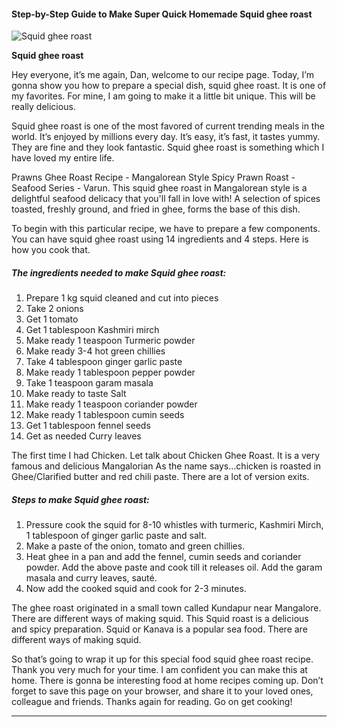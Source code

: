             

#### Step-by-Step Guide to Make Super Quick Homemade Squid ghee roast

![Squid ghee roast](https://img-global.cpcdn.com/recipes/d0614c3fa445a039/751x532cq70/squid-ghee-roast-recipe-main-photo.jpg)

**Squid ghee roast**

Hey everyone, it’s me again, Dan, welcome to our recipe page. Today, I’m gonna show you how to prepare a special dish, squid ghee roast. It is one of my favorites. For mine, I am going to make it a little bit unique. This will be really delicious.

Squid ghee roast is one of the most favored of current trending meals in the world. It’s enjoyed by millions every day. It’s easy, it’s fast, it tastes yummy. They are fine and they look fantastic. Squid ghee roast is something which I have loved my entire life.

Prawns Ghee Roast Recipe - Mangalorean Style Spicy Prawn Roast - Seafood Series - Varun. This squid ghee roast in Mangalorean style is a delightful seafood delicacy that you'll fall in love with! A selection of spices toasted, freshly ground, and fried in ghee, forms the base of this dish.

To begin with this particular recipe, we have to prepare a few components. You can have squid ghee roast using 14 ingredients and 4 steps. Here is how you cook that.

##### The ingredients needed to make Squid ghee roast:

1.  Prepare 1 kg squid cleaned and cut into pieces
2.  Take 2 onions
3.  Get 1 tomato
4.  Get 1 tablespoon Kashmiri mirch
5.  Make ready 1 teaspoon Turmeric powder
6.  Make ready 3-4 hot green chillies
7.  Take 4 tablespoon ginger garlic paste
8.  Make ready 1 tablespoon pepper powder
9.  Take 1 teaspoon garam masala
10.  Make ready to taste Salt
11.  Make ready 1 teaspoon coriander powder
12.  Make ready 1 tablespoon cumin seeds
13.  Get 1 tablespoon fennel seeds
14.  Get as needed Curry leaves

The first time I had Chicken. Let talk about Chicken Ghee Roast. It is a very famous and delicious Mangalorian As the name says…chicken is roasted in Ghee/Clarified butter and red chili paste. There are a lot of version exits.

##### Steps to make Squid ghee roast:

1.  Pressure cook the squid for 8-10 whistles with turmeric, Kashmiri Mirch, 1 tablespoon of ginger garlic paste and salt.
2.  Make a paste of the onion, tomato and green chillies.
3.  Heat ghee in a pan and add the fennel, cumin seeds and coriander powder. Add the above paste and cook till it releases oil. Add the garam masala and curry leaves, sauté.
4.  Now add the cooked squid and cook for 2-3 minutes.

The ghee roast originated in a small town called Kundapur near Mangalore. There are different ways of making squid. This Squid roast is a delicious and spicy preparation. Squid or Kanava is a popular sea food. There are different ways of making squid.

So that’s going to wrap it up for this special food squid ghee roast recipe. Thank you very much for your time. I am confident you can make this at home. There is gonna be interesting food at home recipes coming up. Don’t forget to save this page on your browser, and share it to your loved ones, colleague and friends. Thanks again for reading. Go on get cooking!

* * *